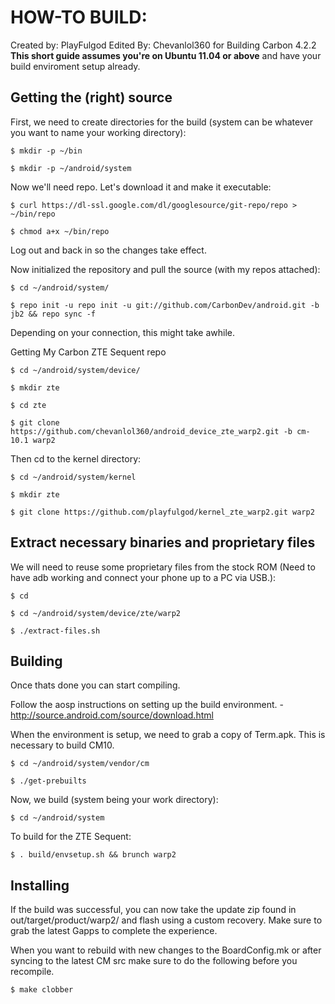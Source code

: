 HOW-TO BUILD:
=============
Created by: PlayFulgod
Edited By: Chevanlol360 for Building Carbon 4.2.2
**This short guide assumes you're on Ubuntu 11.04 or above** and have your build enviroment setup already.

Getting the (right) source
--------------------------

First, we need to create directories for the build (system can be whatever you want to name your working directory):

    $ mkdir -p ~/bin

    $ mkdir -p ~/android/system

Now we'll need repo. Let's download it and make it executable:

    $ curl https://dl-ssl.google.com/dl/googlesource/git-repo/repo > ~/bin/repo

    $ chmod a+x ~/bin/repo

Log out and back in so the changes take effect.

Now initialized the repository and pull the source (with my repos attached):

    $ cd ~/android/system/
    
    $ repo init -u repo init -u git://github.com/CarbonDev/android.git -b jb2 && repo sync -f

Depending on your connection, this might take awhile.

Getting My Carbon ZTE Sequent repo
	
	$ cd ~/android/system/device/

	$ mkdir zte

	$ cd zte

	$ git clone https://github.com/chevanlol360/android_device_zte_warp2.git -b cm-10.1 warp2

Then cd to the kernel directory:

	$ cd ~/android/system/kernel

	$ mkdir zte

	$ git clone https://github.com/playfulgod/kernel_zte_warp2.git warp2

Extract necessary binaries and proprietary files 
------------------------------------------------

We will need to reuse some proprietary files from the stock ROM (Need to have adb working and connect your phone up to a PC via USB.):

    $ cd
    
    $ cd ~/android/system/device/zte/warp2
    
    $ ./extract-files.sh

Building
-------------
Once thats done you can start compiling.

Follow the aosp instructions on setting up the build environment. - http://source.android.com/source/download.html

When the environment is setup, we need to grab a copy of Term.apk. This is necessary to build CM10.

    $ cd ~/android/system/vendor/cm

    $ ./get-prebuilts

Now, we build (system being your work directory):

    $ cd ~/android/system

To build for the ZTE Sequent:
    
    $ . build/envsetup.sh && brunch warp2


Installing
---------------
If the build was successful, you can now take the update zip found in out/target/product/warp2/ and flash using a custom recovery. Make sure to grab the latest Gapps to complete the experience.

When you want to rebuild with new changes to the BoardConfig.mk or after syncing to the latest CM src make sure to do the following before you recompile.

    $ make clobber




